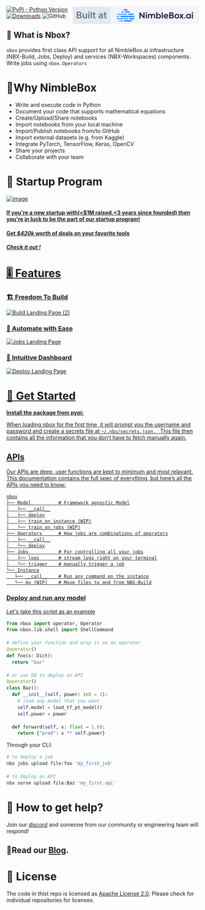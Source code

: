 <a href="https://nimblebox.ai/" target="_blank"><img src="./assets/built_at_nbx.svg" align="right"></a>
[![PyPI - Python
Version](https://img.shields.io/badge/python-3.6%20%7C%203.7%20%7C%203.8%20%7C%203.9-blue)](https://pypi.org/project/nbox/)
[![Downloads](https://pepy.tech/badge/nbox)](https://pepy.tech/project/nbox)
![GitHub](https://img.shields.io/badge/license-Apache--2.0-blueviolet)

## 🧐 What is Nbox?

`nbox` provides first class API support for all NimbleBox.ai infrastructure (NBX-Build, Jobs, Deploy) and services (NBX-Workspaces) components. Write jobs using `nbox.Operators`

# 🤷Why NimbleBox

- Write and execute code in Python
- Document your code that supports mathematical equations
- Create/Upload/Share notebooks
- Import notebooks from your local machine
- Import/Publish notebooks from/to GitHub
- Import external datasets (e.g. from Kaggle)
- Integrate PyTorch, TensorFlow, Keras, OpenCV
- Share your projects
- Collaborate with your team

# 🚀 Startup Program

<a href="https://nimblebox.ai/startup-program"><img width="1281" alt="image" src="https://user-images.githubusercontent.com/89596037/188064820-c372f895-fef1-4a84-bd95-8a9a5c3d13d1.png">


#### If you're a new startup with(<$1M raised,<3 years since founded) then you're in luck to be the part of our startup program!
#### Get *$420k* worth of deals on your favorite tools 
##### <a href="https://nimblebox.ai/startup-program">Check it out !
# 🎚 Features

### 🏗️ Freedom To Build
![Build Landing Page (2)](https://user-images.githubusercontent.com/89596037/181773716-ba63f167-af0d-48aa-921a-02e13238c0f2.gif)


### 🦾 Automate with Ease
![Jobs Landing Page](https://user-images.githubusercontent.com/89596037/181774553-99120354-72f5-4064-9216-4f8a5aa050be.gif)



### 🚀 Intuitive Dashboard
![Deploy Landing Page](https://user-images.githubusercontent.com/89596037/181775468-cc342a30-d87e-4576-8bdd-8ffdd75ff759.gif)


# 🏁 Get Started


**Install the package from pypi:**


When loading nbox for the first time, it will prompt you the username and password and create a secrets file at ```~/.nbx/secrets.json. ``` This file then contains all the information that you don’t have to fetch manually again.


## APIs

Our APIs are deep, user functions are kept to minimum and most relavant. This documentation contains the full spec of everything, but here’s all the APIs you need to know:

```
nbox
├── Model          # Framework agnostic Model
│   ├── __call__
│   ├── deploy
│   ├── train_on_instance (WIP)
│   └── train_on_jobs (WIP)
├── Operators      # How jobs are combinations of operators
│   ├── __call__
│   └── deploy
├── Jobs           # For controlling all your jobs
│   ├── logs       # stream logs right on your terminal
│   └── trigger    # manually trigger a job
└── Instance
   ├── __call__    # Run any command on the instance
   └── mv (WIP)    # Move files to and from NBX-Build
```

### Deploy and run any model

Let's take this script as an example

```python
from nbox import operator, Operator
from nbox.lib.shell import ShellCommand

# define your function and wrap it as an operator
@operator()
def foo(x: Dict):
  return "bar"

# or use OO to deploy an API
@operator()
class Baz():
  def __init__(self, power: int = 2):
    # load any model that you want
    self.model = load_tf_pt_model()
    self.power = power
  
  def forward(self, x: float = 1.0):
    return {"pred": x ** self.power}    
```

Through your CLI:

```bash
# to deploy a job
nbx jobs upload file:foo 'my_first_job'

# to deploy an API
nbx serve upload file:Baz 'my_first_api'
```

# 🛟 How to get help?

Join our [discord](https://discord.gg/qYZHxMaCsE) and someone from our community or engineering team will respond!

## 🔖Read our [Blog](https://nimblebox.ai/blog).


# 🧩 License

The code in thist repo is licensed as [Apache License 2.0](./LICENSE). Please check for individual repositories for licenses.
